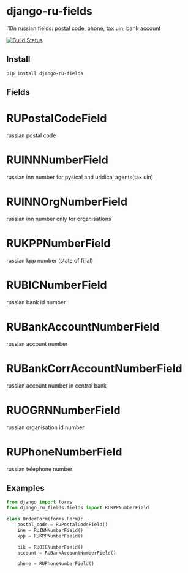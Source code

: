 django-ru-fields
================

l10n russian fields: postal code, phone, tax uin, bank account

[![Build Status](https://travis-ci.org/suvitorg/django-ru-fields.svg?branch=master)](https://travis-ci.org/suvitorg/django-ru-fields)


Install
-------------

``pip install django-ru-fields``

Fields
-------------

RUPostalCodeField
====================

russian postal code

RUINNNumberField
====================

russian inn number for pysical and uridical agents(tax uin)

RUINNOrgNumberField
====================

russian inn number only for organisations

RUKPPNumberField
====================

russian kpp number (state of filial)

RUBICNumberField
===================

russian bank id number

RUBankAccountNumberField
============================

russian account number

RUBankCorrAccountNumberField
=================================

russian account number in central bank

RUOGRNNumberField
========================

russian organisation id number

RUPhoneNumberField
====================

russian telephone number

Examples
-----------

```python
from django import forms
from django_ru_fields.fields import RUKPPNumberField

class OrderForm(forms.Form):
    postal_code = RUPostalCodeField()
    inn = RUINNNumberField()
    kpp = RUKPPNumberField()

    bik = RUBICNumberField()
    account = RUBankAccountNumberField()

    phone = RUPhoneNumberField()
```

